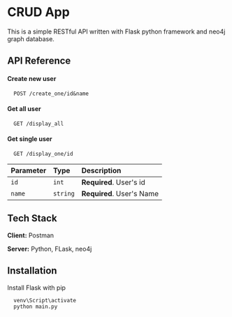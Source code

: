 
# CRUD App

This is a simple RESTful API written with Flask python framework and neo4j graph database.

## API Reference

#### Create new user
```http
  POST /create_one/id&name
```
#### Get all user

```http
  GET /display_all
```

#### Get single user

```http
  GET /display_one/id
```



| Parameter | Type     | Description                |
| :-------- | :------- | :------------------------- |
| `id` | `int` | **Required**. User's id |
| `name` | `string` | **Required**. User's Name |


## Tech Stack

**Client:** Postman

**Server:** Python, FLask, neo4j


## Installation

Install Flask with pip

```bash
  venv\Script\activate
  python main.py
```
    

